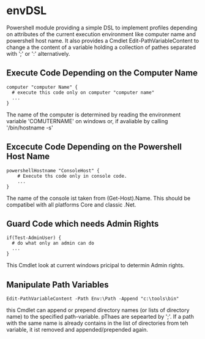 # envDSL

Powershell module providing a simple DSL to implement profiles depending on attributes of the current execution environment like computer name and powershell host name. It also provides a Cmdlet Edit-PathVariableContent to change a the content of a variable holding a collection of pathes separated with ';' or ':' alternatively.

## Execute Code Depending on the Computer Name

```
computer "computer Name" {
  # execute this code only on computer "computer name"
  ...
}
```
The name of the computer is determined by reading the environment variable 'COMUTERNAME' on windows or, if avaliable by calling '/bin/hostname -s'

## Excecute Code Depending on the Powershell Host Name

```
powershellHostname "ConsoleHost" {
    # Execute ths code only in console code.
    ...
}
```
The name of the console ist taken from (Get-Host).Name. This should be compatibel with all platforms Core and classic .Net.

##  Guard Code which needs Admin Rights

```
if(Test-AdminUser) {
  # do what only an admin can do
  ...
}
```
This Cmdlet look at current windows pricipal to determin Admin rights. 

## Manipulate Path Variables

```
Edit-PathVariableContent -Path Env:\Path -Append "c:\tools\bin"
```

this Cmdlet can append or prepend directory names (or lists of directory name) to the specified path-variable. pThaes are sepearted by ';'.
If a path with the same name is already contains in the list of directories from teh variable, it ist removed and appended/prepended again.
